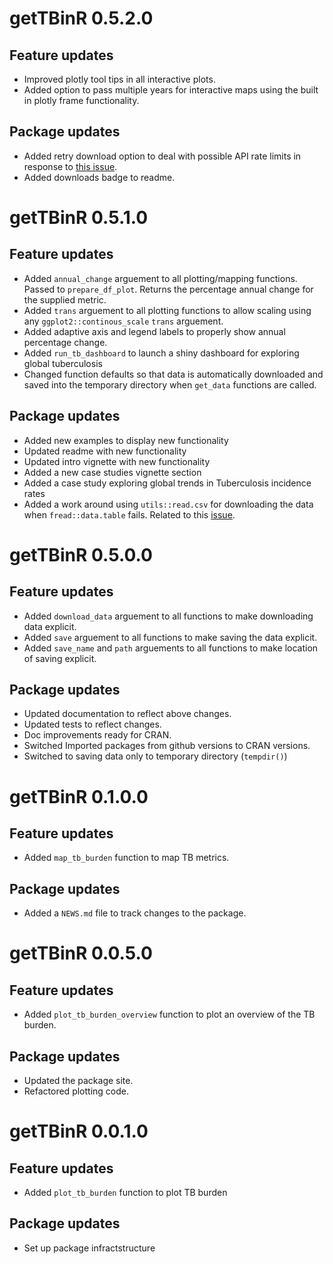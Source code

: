 # getTBinR 0.5.2.0

## Feature updates

* Improved plotly tool tips in all interactive plots.
* Added option to pass multiple years for interactive maps using the built in plotly frame functionality.

## Package updates

* Added retry download option to deal with possible API rate limits in response to [this issue](https://github.com/seabbs/getTBinR/issues/24).
* Added downloads badge to readme.


# getTBinR 0.5.1.0

## Feature updates

* Added `annual_change` arguement to all plotting/mapping functions. Passed to `prepare_df_plot`. Returns the percentage annual change for the supplied metric.
* Added `trans` arguement to all plotting functions to allow scaling using any `ggplot2::continous_scale` `trans` arguement.
* Added adaptive axis and legend labels to properly show annual percentage change.
* Added `run_tb_dashboard` to launch a shiny dashboard for exploring global tuberculosis
* Changed function defaults so that data is automatically downloaded and saved into the temporary
directory when `get_data` functions are called.

## Package updates

* Added new examples to display new functionality
* Updated readme with new functionality
* Updated intro vignette with new functionality
* Added a new case studies vignette section
* Added a case study exploring global trends in Tuberculosis incidence rates
* Added a work around using `utils::read.csv` for downloading the data when `fread::data.table` fails. Related to this [issue](https://github.com/seabbs/getTBinR/issues/18).

# getTBinR 0.5.0.0

## Feature updates

* Added `download_data` arguement to all functions to make downloading data explicit.
* Added `save` arguement to all functions to make saving the data explicit.
* Added `save_name` and `path` arguements to all functions to make location of saving explicit.

## Package updates

* Updated documentation to reflect above changes.
* Updated tests to reflect changes.
* Doc improvements ready for CRAN.
* Switched Imported packages from github versions to CRAN versions.
* Switched to saving data only to temporary directory (`tempdir()`)

# getTBinR 0.1.0.0

## Feature updates

* Added `map_tb_burden` function to map TB metrics.

## Package updates

* Added a `NEWS.md` file to track changes to the package.

# getTBinR 0.0.5.0

## Feature updates

* Added `plot_tb_burden_overview` function to plot an overview of the TB burden.

## Package updates

* Updated the package site.
* Refactored plotting code.

# getTBinR 0.0.1.0

## Feature updates

* Added `plot_tb_burden` function to plot TB burden

## Package updates

* Set up package infractstructure

